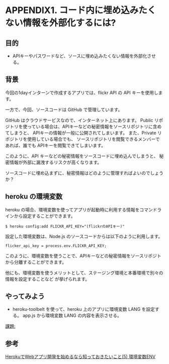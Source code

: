 # APPENDIX1. コード内に埋め込みたくない情報を外部化するには?

## 目的

* APIキーやパスワードなど、ソースに埋め込みたくない情報を外部化させる。

## 背景

今回の1dayインターンで作成するアプリでは、flickr API の API キーを使用します。

一方で、今回、ソースコードは GitHub で管理しています。

GitHub はクラウドサービスなので、インターネット上にあります。
Public リポジトリを使っている場合は、APIキーなどの秘密情報をソースリポジトリに含めてしまうと、
APIキーの情報が一般に公開されてしまいます。
また、Private リポジトリを使用している場合でも、
ソースリポジトリを閲覧できるメンバーであれば、誰でも APIキーを閲覧できてしまいます。

このように、API キーなどの秘密情報をソースコードに埋め込んでしまうと、
秘密情報が外部に漏洩するリスクが高くなります。

ソースコードに埋め込まずに、秘密情報はどのように管理すればよいのでしょうか？

## heroku の環境変数

heroku の場合、環境変数を使ってアプリが起動時に利用する情報をコマンドラインから設定することができます。

```
$ heroku config:add FLICKR_API_KEY="(flickrのAPIキー)"
```

設定した環境変数は、Node.js のソースコードからは以下のように利用します。

```javascript:
flicker_api_key = process.env.FLICKR_API_KEY;
```

このように、環境変数を使うことで、APIキーなどの秘密情報をソースリポジトから分離することができます。

他にも、環境変数を使うメリットとして、ステージング環境と本番環境で別々の情報を設定することなど
が挙げられます。

## やってみよう

* heroku-toolbelt を使って、heroku 上のアプリに環境変数 LANG を設定する。
app.js から環境変数 LANG の内容を表示させる。

[課題:](exercise1.md)

## 参考

[HerokuでWebアプリ開発を始めるなら知っておきたいこと(5) 環境変数ENV](http://blog.ruedap.com/2011/05/03/ruby-heroku-web-app-development-tips-5)

